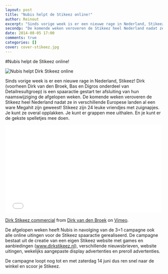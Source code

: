 ```yaml
---
layout: post
title: "Nubis helpt de Stikeez online!"
author: Reinout
excerpt: "Sinds vorige week is er een nieuwe rage in Nederland, Stikeez! Dirk (voorheen Dirk van den Broek, Bas en Digros onderdeel van Detailresultgroep) is een spaaractie gestart ter afsluiting van hun naamswijziging de afgelopen weken."
secondp: "De komende weken veroveren de Stikeez heel Nederland nadat ze in verschillende Europese landen al een ware Megahit zijn geweest! Stikeez zijn 24 leuke vriendjes met zuignapjes. Je kunt ze overal opplakken. Je kunt er grappen mee uithalen. En je kunt er de gekste spelletjes mee doen."
date: 2014-08-05 17:00
comments: true
categories: []
cover: cover-stikeez.jpg
---
```


#Nubis helpt de Stikeez online!

![Nubis helpt Dirk Stikeez online](/assets/blog/img/cover-stikeez.jpg)

Sinds vorige week is er een nieuwe rage in Nederland, Stikeez! Dirk (voorheen Dirk van den Broek, Bas en Digros onderdeel van Detailresultgroep) is een spaaractie gestart ter afsluiting van hun naamswijziging de afgelopen weken. De komende weken veroveren de Stikeez heel Nederland nadat ze in verschillende Europese landen al een ware Megahit zijn geweest! Stikeez zijn 24 leuke vriendjes met zuignapjes. Je kunt ze overal opplakken. Je kunt er grappen mee uithalen. En je kunt er de gekste spelletjes mee doen.

<iframe src="//player.vimeo.com/video/93485229" width="500" height="281" frameborder="0" webkitallowfullscreen mozallowfullscreen allowfullscreen></iframe> <p><a href="http://vimeo.com/93485229">Dirk Stikeez commercial</a> from <a href="http://vimeo.com/user25932991">Dirk van den Broek</a> on <a href="https://vimeo.com">Vimeo</a>.</p>

De afgelopen weken heeft Nubis in navolging van de 3=1 campagne ook alle online uitingen voor de Stikeez spaaractie gerealiseerd. De campagne bestaat uit de creatie van een eigen Stikeez website met games en aanbiedingen (<a href="www.dirkstikeez.nl">www.dirkstikeez.nl</a>), verschillende nieuwsbrieven, website uitingen, wekelijks aangepaste display advertenties en preroll advertenties. 

De campagne loopt nog tot en met zaterdag 14 juni dus ren snel naar de winkel en scoor je Stikeez.